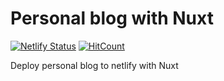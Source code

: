 # Personal blog with Nuxt

[![Netlify Status](https://api.netlify.com/api/v1/badges/dbc8fd1a-76c4-4291-888e-a3310076b671/deploy-status)](https://app.netlify.com/sites/lucid-thompson-6fcd20/deploys)
[![HitCount](http://hits.dwyl.io/n2ptune/netlify-nuxt-blog.svg)](http://hits.dwyl.io/n2ptune/netlify-nuxt-blog)

Deploy personal blog to netlify with Nuxt
